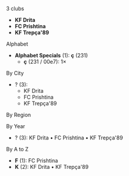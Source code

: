 3 clubs

- **KF Drita**
- **FC Prishtina**
- **KF Trepça'89**




Alphabet

- **Alphabet Specials** (1):  **ç** (231)
  - **ç** (231 / 00e7): 1×




By City

- ? (3): 
  - KF Drita 
  - FC Prishtina 
  - KF Trepça'89 




By Region





By Year

- ? (3):   KF Drita • FC Prishtina • KF Trepça'89






By A to Z

- **F** (1): FC Prishtina
- **K** (2): KF Drita • KF Trepça'89




